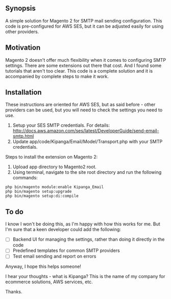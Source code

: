 ## Synopsis

A simple solution for Magento 2 for SMTP mail sending configuration. This code is pre-configured for AWS SES, but it can be adjusted easily for using other providers.

## Motivation

Magento 2 doesn't offer much flexibility when it comes to configuring SMTP settings. There are some extensions out there that cost. And I found some tutorials that aren't too clear. This code is a complete solution and it is accompanied by complete steps to make it work.

## Installation

These instructions are oriented for AWS SES, but as said before - other providers can be used, but you will need to check the settings you need to use.

1. Setup your SES SMTP credentials. For details: http://docs.aws.amazon.com/ses/latest/DeveloperGuide/send-email-smtp.html
2. Update app/code/Kipanga/Email/Model/Transport.php with your SMTP credentials.

Steps to install the extension on Magento 2:
1. Upload app directory to Magento2 root.
2. Using terminal, navigate to the site root directory and run the following commands:
```
php bin/magento module:enable Kipanga_Email
php bin/magento setup:upgrade
php bin/magento setup:di:compile
```

## To do

I know I won't be doing this, as I'm happy with how this works for me. But I'm sure that a keen developer could add the following:
- [ ] Backend UI for managing the settings, rather than doing it directly in the code
- [ ] Predefined templates for common SMTP providers
- [ ] Test email sending and report on errors

Anyway, I hope this helps someone!

I hear your thoughts - what is Kipanga? This is the name of my company for ecommerce solutions, AWS services, etc.

Thanks.